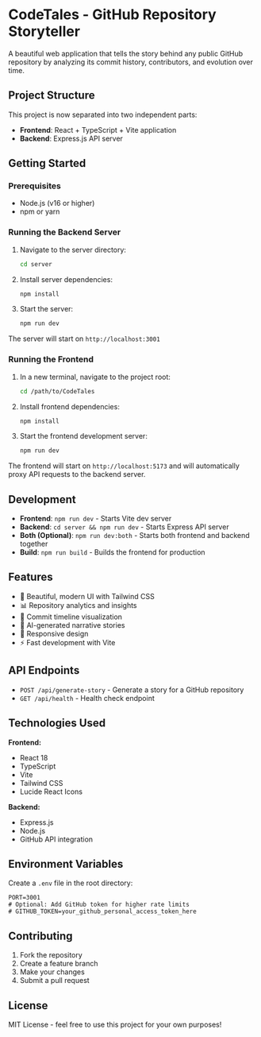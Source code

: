 # CodeTales - GitHub Repository Storyteller

A beautiful web application that tells the story behind any public GitHub repository by analyzing its commit history, contributors, and evolution over time.

## Project Structure

This project is now separated into two independent parts:

- **Frontend**: React + TypeScript + Vite application
- **Backend**: Express.js API server

## Getting Started

### Prerequisites

- Node.js (v16 or higher)
- npm or yarn

### Running the Backend Server

1. Navigate to the server directory:
   ```bash
   cd server
   ```

2. Install server dependencies:
   ```bash
   npm install
   ```

3. Start the server:
   ```bash
   npm run dev
   ```

The server will start on `http://localhost:3001`

### Running the Frontend

1. In a new terminal, navigate to the project root:
   ```bash
   cd /path/to/CodeTales
   ```

2. Install frontend dependencies:
   ```bash
   npm install
   ```

3. Start the frontend development server:
   ```bash
   npm run dev
   ```

The frontend will start on `http://localhost:5173` and will automatically proxy API requests to the backend server.

## Development

- **Frontend**: `npm run dev` - Starts Vite dev server
- **Backend**: `cd server && npm run dev` - Starts Express API server
- **Both (Optional)**: `npm run dev:both` - Starts both frontend and backend together
- **Build**: `npm run build` - Builds the frontend for production

## Features

- 🎨 Beautiful, modern UI with Tailwind CSS
- 📊 Repository analytics and insights
- 📅 Commit timeline visualization
- 🤖 AI-generated narrative stories
- 📱 Responsive design
- ⚡ Fast development with Vite

## API Endpoints

- `POST /api/generate-story` - Generate a story for a GitHub repository
- `GET /api/health` - Health check endpoint

## Technologies Used

**Frontend:**
- React 18
- TypeScript
- Vite
- Tailwind CSS
- Lucide React Icons

**Backend:**
- Express.js
- Node.js
- GitHub API integration

## Environment Variables

Create a `.env` file in the root directory:

```env
PORT=3001
# Optional: Add GitHub token for higher rate limits
# GITHUB_TOKEN=your_github_personal_access_token_here
```

## Contributing

1. Fork the repository
2. Create a feature branch
3. Make your changes
4. Submit a pull request

## License

MIT License - feel free to use this project for your own purposes!